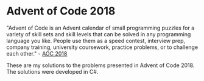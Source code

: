 ﻿# Advent of Code 2018

"Advent of Code is an Advent calendar of small programming puzzles for a variety of skill sets and skill levels that can be solved in any programming language you like. People use them as a speed contest, interview prep, company training, university coursework, practice problems, or to challenge each other." - [AOC 2018](https://adventofcode.com/2018/about)

These are my solutions to the problems presented in Advent of Code 2018. The solutions were developed in C#.